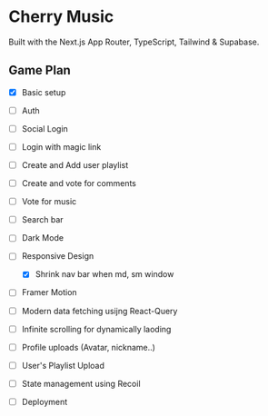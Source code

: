 # Cherry Music

Built with the Next.js App Router, TypeScript, Tailwind & Supabase.

## Game Plan
- [x] Basic setup
- [ ] Auth
- [ ] Social Login
- [ ] Login with magic link
- [ ] Create and Add user playlist
- [ ] Create and vote for comments
- [ ] Vote for music
- [ ] Search bar
- [ ] Dark Mode
- [ ] Responsive Design
    - [x] Shrink nav bar when md, sm window
- [ ] Framer Motion
- [ ] Modern data fetching usijng React-Query
- [ ] Infinite scrolling for dynamically laoding 
- [ ] Profile uploads (Avatar, nickname..)
- [ ] User's Playlist Upload
- [ ] State management using Recoil
- [ ] Deployment


